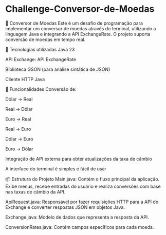 # Challenge-Conversor-de-Moedas

💱 Conversor de Moedas
Este é um desafio de programação para implementar um conversor de moedas através do terminal, utilizando a linguagem Java e integrando a API ExchangeRate. O projeto suporta conversão de moedas em tempo real.

🚀 Tecnologias utilizadas
Java 23

API Exchange: API ExchangeRate

Biblioteca GSON (para análise sintática de JSON)

Cliente HTTP Java


🧠 Funcionalidades
Conversão de:

Dólar → Real

Real → Dólar

Euro → Real

Real → Euro

Dólar → Euro

Euro → Dólar

Integração de API externa para obter atualizações da taxa de câmbio

A interface do terminal é simples e fácil de usar

📦 Estrutura do Projeto
Main.java: Contém o fluxo principal da aplicação. Exibe menus, recebe entradas do usuário e realiza conversões com base nas taxas de câmbio da API.

ApiRequest.java: Responsável por fazer requisições HTTP para a API do Exchange e converter respostas JSON em objetos Java.

Exchange.java: Modelo de dados que representa a resposta da API.

ConversionRates.java: Contém campos específicos para cada moeda.
